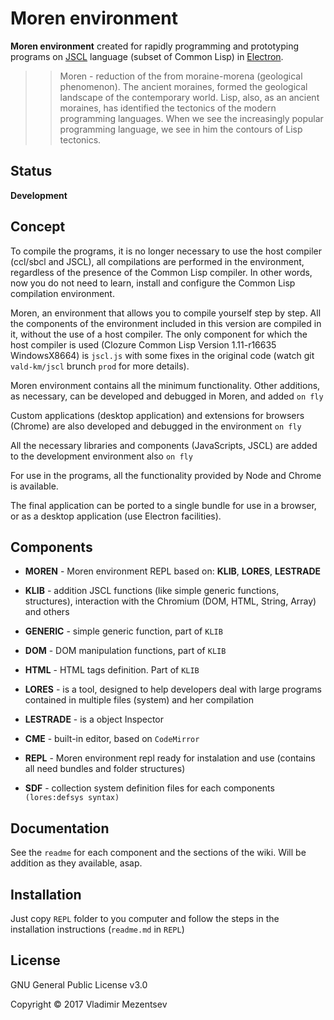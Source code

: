 # Moren environment 

**Moren environment** created for rapidly programming and prototyping programs on [JSCL][jscl] language (subset of Common Lisp) in [Electron][electron].

>>Moren - reduction of the from moraine-morena (geological phenomenon).
The ancient moraines, formed the geological landscape of the contemporary world. 
Lisp,  also, as an ancient moraines, has identified the tectonics of the modern programming languages. 
When we see the increasingly popular programming language, we see in him the contours of Lisp tectonics.


## Status

**Development**


## Concept

To compile the programs, it is no longer necessary to use the host compiler (ccl/sbcl and JSCL), 
all compilations are performed in the environment, regardless of the presence of the Common Lisp compiler.
In other words, now you do not need to learn, install and configure the Common Lisp compilation environment. 

Moren, an environment that allows you to compile yourself step by step. 
All the components of the environment included in this version are compiled in it, without the use of a host compiler.
The only component for which the host compiler is used (Clozure Common Lisp Version 1.11-r16635 WindowsX8664) is `jscl.js` 
with some fixes in the original code (watch git `vald-km/jscl` brunch `prod` for more details).

Moren environment contains all the minimum functionality. Other additions, as necessary, can be developed and debugged in Moren, and added  `on fly`

Custom applications (desktop application) and extensions for browsers (Chrome) are also developed and debugged in the environment `on fly`

All the necessary libraries and components (JavaScripts, JSCL) are added to the development environment also  `on fly`

For use in the programs, all the functionality provided by Node and Chrome is available.

The final application can be ported to a single bundle for use in a browser, or as a desktop application (use Electron facilities).

## Components

- **MOREN** - Moren environment REPL based on: **KLIB**, **LORES**, **LESTRADE**

- **KLIB** - addition JSCL functions (like simple generic functions, structures), 
  interaction with the Chromium (DOM, HTML, String, Array) and others

- **GENERIC** - simple generic function, part of `KLIB`

- **DOM** - DOM manipulation functions, part of `KLIB`

- **HTML** - HTML tags definition. Part of `KLIB`

- **LORES** - is a tool, designed to help developers deal with large programs contained 
  in multiple files (system) and her compilation

- **LESTRADE** - is a object Inspector

- **CME** - built-in editor, based on `CodeMirror`

- **REPL** - Moren environment repl ready for instalation and use (contains all need bundles and folder structures)

- **SDF** - collection system definition files for each components `(lores:defsys syntax)`

## Documentation

See the `readme` for each component and the sections of the wiki. 
Will be addition as they available, asap.


## Installation

Just copy `REPL` folder to you computer and follow the steps in the installation instructions (`readme.md` in `REPL`)

## License

GNU General Public License v3.0

Copyright © 2017 Vladimir Mezentsev


[jscl]: <https://github.com/jscl-project/jscl>
[electron]: <https://electron.atom.io/>
